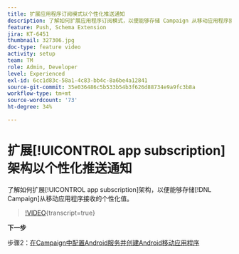 ```yaml
---
title: 扩展应用程序订阅模式以个性化推送通知
description: 了解如何扩展应用程序订阅模式，以便能够存储 Campaign 从移动应用程序接收到的个性化值。
feature: Push, Schema Extension
jira: KT-6451
thumbnail: 327306.jpg
doc-type: feature video
activity: setup
team: TM
role: Admin, Developer
level: Experienced
exl-id: 6cc1d83c-58a1-4c83-bb4c-8a6be4a12841
source-git-commit: 35e036486c5b533b54b3f626d88734e9a9fc3b8a
workflow-type: tm+mt
source-wordcount: '73'
ht-degree: 34%

---
```


# 扩展[!UICONTROL app subscription]架构以个性化推送通知

了解如何扩展[!UICONTROL app subscription]架构，以便能够存储[!DNL Campaign]从移动应用程序接收的个性化值。

>[!VIDEO](https://video.tv.adobe.com/v/327306?quality=12&learn=on){transcript=true}

**下一步**

步骤2：[在Campaign中配置Android服务并创建Android移动应用程序](/help/tutorial-getting-started-with-push-notifications-for-android/configuring-an-android-service-in-campaign.md)
